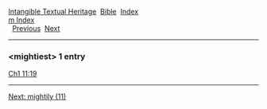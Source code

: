[Intangible Textual Heritage](../../index)  [Bible](../index) 
[Index](index)   
[m Index](_m_)  
  [Previous](c07413)  [Next](c07415) 

------------------------------------------------------------------------

### &lt;mightiest&gt; 1 entry

[Ch1 11:19](../kjv/ch1011.htm#019)  

------------------------------------------------------------------------

[Next: mightily (11)](c07415)
